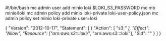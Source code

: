 #!/bin/bash
mc admin user add minio loki $LOKI_S3_PASSWORD
mc mb minio/loki
mc admin policy add minio loki-private loki-user-policy.json
mc admin policy set minio loki-private user=loki



{
  "Version": "2012-10-17",
  "Statement": [
      {
          "Action": [
              "s3:*"
          ],
          "Effect": "Allow",
          "Resource": ["arn:aws:s3:::loki/*", "arn:aws:s3:::loki"],
          "Sid": ""
      }
  ]
}
